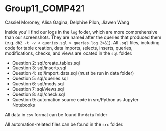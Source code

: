 # Group11_COMP421
Cassiel Moroney, Alisa Gagina, Delphine Pilon, Jiawen Wang

Inside you'll find our logs in the `log` folder, which are more comprehensive than our screenshots. They are named after the queries that produced them (e.g. `db2 -t -v < queries.sql > queries.log 2>&1`).
All `.sql` files, including code for table creation, data imports, selects, inserts, queries, modifications, checks, and views are located in the `sql` folder. 

- Question 2: sql/create_tables.sql
- Question 3: sql/inserts.sql
- Question 4: sql/import_data.sql (must be run in data folder)
- Question 5: sql/queries.sql
- Question 6: sql/mods.sql
- Question 7: sql/views.sql
- Question 8: sql/check.sql
- Question 9: automation source code in src/Python as Jupyter Notebooks

All data in `csv` format can be found the `data` folder

All automation-related files can be found in the `src` folder.
